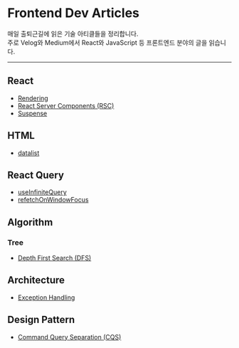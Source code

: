 # Frontend Dev Articles

매일 출퇴근길에 읽은 기술 아티클들을 정리합니다.   
주로 Velog와 Medium에서 React와 JavaScript 등 프론트엔드 분야의 글을 읽습니다.   

***

## React
- [Rendering](https://github.com/heereal/Frontend_Dev_Articles/blob/main/React/Rendering.md)
- [React Server Components (RSC)](https://github.com/heereal/Frontend_Dev_Articles/blob/main/React/React_Server_Components.md)
- [Suspense](https://github.com/heereal/Frontend_Dev_Articles/blob/main/React/Suspense.md)


## HTML
- [datalist](https://github.com/heereal/Frontend_Dev_Articles/blob/main/HTML/datalist.md)


## React Query
- [useInfiniteQuery](https://github.com/heereal/Frontend_Dev_Articles/blob/main/React%20Query/useInfiniteQuery.md)
- [refetchOnWindowFocus](https://github.com/heereal/Frontend_Dev_Articles/blob/main/React%20Query/refetchOnWindowFocus.md)


## Algorithm
### Tree
- [Depth First Search (DFS)](https://github.com/heereal/Frontend_Dev_Articles/blob/main/Algorithm/Tree/DFS.md)


## Architecture
- [Exception Handling](https://github.com/heereal/Frontend_Dev_Articles/blob/main/Architecture/Exception_Handling.md)


## Design Pattern
- [Command Query Separation (CQS)](https://github.com/heereal/Frontend_Dev_Articles/blob/main/Design%20Pattern/Command_Query_Separation.md)



  
